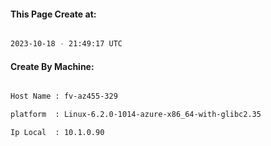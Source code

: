 
   
#### This Page Create at:

```bash

2023-10-18 - 21:49:17 UTC

```

#### Create By Machine:

```bash

Host Name : fv-az455-329

platform  : Linux-6.2.0-1014-azure-x86_64-with-glibc2.35

Ip Local  : 10.1.0.90

```

